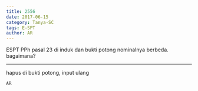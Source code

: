 ```yaml
---
title: 2556
date: 2017-06-15
category: Tanya-SC
tags: E-SPT
author: AR
---
```


ESPT PPh pasal 23 di induk dan bukti potong nominalnya berbeda. bagaimana?

---

hapus di bukti potong, input ulang

`AR`
